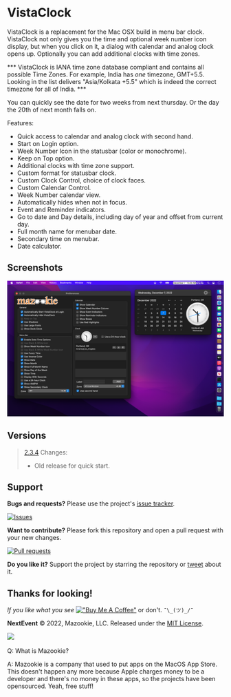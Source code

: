 # VistaClock

VistaClock is a replacement for the Mac OSX build in menu bar clock. VistaClock not only gives you the time and optional week number icon display, but when you click on it, a dialog with calendar and analog clock opens up. Optionally you can add additional clocks with time zones. 

*** VistaClock is IANA time zone database compliant and contains all possible Time Zones.  For example, India has *one* timezone, GMT+5.5. Looking in the list delivers "Asia/Kolkata +5.5" which is indeed the correct timezone for all of India. ***

You can quickly see the date for two weeks from next thursday. Or the day the 20th of next month falls on.

Features:
- Quick access to calendar and analog clock with second hand.
- Start on Login option.
- Week Number Icon in the statusbar (color or monochrome).
- Keep on Top option.
- Additional clocks with time zone support.
- Custom format for statusbar clock.
- Custom Clock Control, choice of clock faces. 
- Custom Calendar Control. 
- Week Number calendar view.
- Automatically hides when not in focus.
- Event and Reminder indicators.
- Go to date and Day details, including day of year and offset from current day.
- Full month name for menubar date.
- Secondary time on menubar.
- Date calculator.

## Screenshots
![](Screenshot1.png)

## Versions
>[2.3.4](builds/VistaClock_v2.3.4/VistaClock.zip)
>    Changes:
>    - Old release for quick start.


## Support

**Bugs and requests?**  Please use the project's [issue tracker].

[![Issues](http://img.shields.io/github/issues/pawong/VistaClock.svg?style=plastic&logo=github)](https://github.com/pawong/VistaClock/issues)

**Want to contribute?**  Please fork this repository and open a pull request with your new changes.

[![Pull requests](http://img.shields.io/github/issues-pr/pawong/VistaClock.svg?maxAge=3600&style=plastic&logo=github)](https://github.com/pawong/VistaClock/pulls)

**Do you like it?**  Support the project by starring the repository or [tweet] about it.

## Thanks for looking!
*If you like what you see* [!["Buy Me A Coffee"](https://www.buymeacoffee.com/assets/img/custom_images/orange_img.png)](https://www.buymeacoffee.com/pawong) or don't. ```¯\_(ツ)_/¯```

**NextEvent** © 2022, Mazookie, LLC. Released under the [MIT License](LICENSE).

[tweet]: https://twitter.com/intent/tweet?
[issue tracker]: https://github.com/pawong/NextEvent/issues/new

![](https://www.mazookie.com/img/Mazookie_full_logo_sticker_small.png)

Q: What is Mazookie?

A: Mazookie is a company that used to put apps on the MacOS App Store. This doesn't happen any more because Apple charges money to be a developer and there's no money in these apps, so the projects have been opensourced. Yeah, free stuff!
